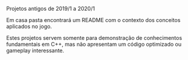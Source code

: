 Projetos antigos de 2019/1 a 2020/1

Em casa pasta encontrará um README com o contexto dos conceitos aplicados no jogo.

Estes projetos servem somente para demonstração de conhecimentos fundamentais em C++, mas não apresentam um código optimizado ou gameplay interessante.